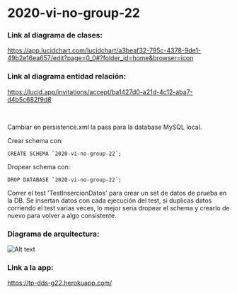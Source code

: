 # 2020-vi-no-group-22

### Link al diagrama de clases:
    
https://app.lucidchart.com/lucidchart/a3beaf32-795c-4378-9de1-49b2e16ea657/edit?page=0_0#?folder_id=home&browser=icon

### Link al diagrama entidad relación:

https://lucid.app/invitations/accept/ba1427d0-a21d-4c12-aba7-d4b5c682f9d8

<br>

Cambiar en persistence.xml la pass para la database MySQL local.

Crear schema con:

    CREATE SCHEMA `2020-vi-no-group-22`;
    
Dropear schema con:

    DROP DATABASE `2020-vi-no-group-22`;
    

Correr el test 'TestInsercionDatos' para crear un set de datos de prueba en la DB.
Se insertan datos con cada ejecución del test, si duplicas datos corriendo el test varias veces, lo mejor seria dropear
el schema y crearlo de nuevo para volver a algo consistente.

### Diagrama de arquitectura:

![Alt text](https://github.com/dds-utn/2020-vi-no-group-22/blob/dev/Diagrama%20de%20Arquitectura%20Final.png)

### Link a la app:

https://tp-dds-g22.herokuapp.com/
